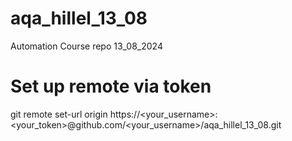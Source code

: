 # aqa_hillel_13_08
Automation Course repo 13_08_2024

# Set up remote via token
git remote set-url origin https://<your_username>:<your_token>@github.com/<your_username>/aqa_hillel_13_08.git